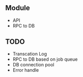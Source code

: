 
# 


## Module
- API
- RPC to DB


## TODO
- Transcation Log
- RPC to DB based on job queue
- DB connection pool
- Error handle